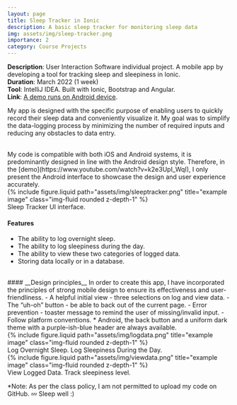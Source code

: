 ```yaml
---
layout: page
title: Sleep Tracker in Ionic
description: A basic sleep tracker for monitoring sleep data
img: assets/img/sleep-tracker.png
importance: 2
category: Course Projects
---
```


**Description**: User Interaction Software individual project. A mobile app by developing a tool for tracking sleep and sleepiness in Ionic.  
**Duration**: March 2022 (1 week)  
**Tool**: IntelliJ IDEA. Built with Ionic, Bootstrap and Angular.  
**Link**: [A demo runs on Android device](https://www.youtube.com/watch?v=k2e3UpI_WqI).

My app is designed with the specific purpose of enabling users to quickly record their sleep data and conveniently visualize it. My goal was to simplify the data-logging process by minimizing the number of required inputs and reducing any obstacles to data entry.

<br>
My code is compatible with both iOS and Android systems, it is predominantly designed in line with the Android design style. Therefore, in the [demo](https://www.youtube.com/watch?v=k2e3UpI_WqI), I only present the Android interface to showcase the design and user experience accurately.

  <div class="row">
      <div class="col-sm mt-3 mt-md-0">
          {% include figure.liquid path="assets/img/sleeptracker.png" title="example image" class="img-fluid rounded z-depth-1" %}
      </div>
  </div>
  <div class="caption">
      Sleep Tracker UI interface.
  </div>

#### **Features**

- The ability to log overnight sleep.
- The ability to log sleepiness during the day.
- The ability to view these two categories of logged data.
- Storing data locally or in a database.

<br>
#### __Design principles__
In order to create this app, I have incorporated the principles of strong mobile design to ensure its effectiveness and user-friendliness.
- A helpful initial view - three selections on log and view data.  
- The “uh-oh” button - be able to back out of the current page.  
-  Error prevention - toaster message to remind the user of missing/invalid input.  
- Follow platform conventions.  
  *    Android, the back button and a uniform dark theme with a purple-ish-blue header are always available.

<br>
  <div class="row">
      <div class="col-sm mt-3 mt-md-0">
          {% include figure.liquid path="assets/img/logdata.png" title="example image" class="img-fluid rounded z-depth-1" %}
      </div>
  </div>
  <div class="caption">
      Log Overnight Sleep. Log Sleepiness During the Day.
  </div>

  <div class="row">
      <div class="col-sm mt-3 mt-md-0">
          {% include figure.liquid path="assets/img/viewdata.png" title="example image" class="img-fluid rounded z-depth-1" %}
      </div>
  </div>
  <div class="caption">
      View Logged Data. Track sleepiness level.
  </div>

\*Note: As per the class policy, I am not permitted to upload my code on GitHub. :zzz: Sleep well :)
